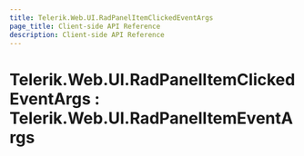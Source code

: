 ```yaml
---
title: Telerik.Web.UI.RadPanelItemClickedEventArgs
page_title: Client-side API Reference
description: Client-side API Reference
---
```


# Telerik.Web.UI.RadPanelItemClickedEventArgs : Telerik.Web.UI.RadPanelItemEventArgs
